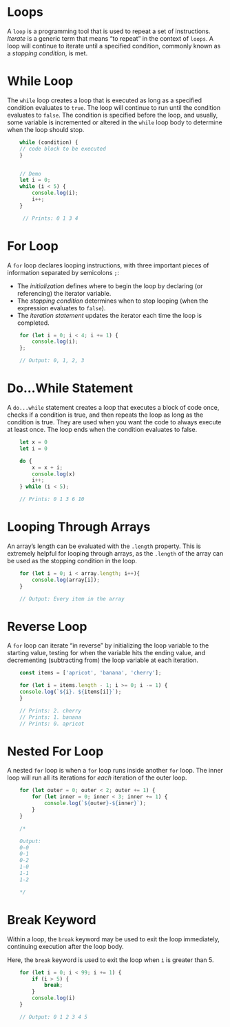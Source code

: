 # Loops

A `loop` is a programming tool that is used to repeat a set of instructions. *Iterate* is a generic term that means “to repeat” in the context of `loops`. A loop will continue to iterate until a specified condition, commonly known as a *stopping condition*, is met.

# While Loop
The `while` loop creates a loop that is executed as long as a specified condition evaluates to `true`. The loop will continue to run until the condition evaluates to `false`. The condition is specified before the loop, and usually, some variable is incremented or altered in the `while` loop body to determine when the loop should stop.

``` Javascript
    while (condition) {
    // code block to be executed
    }


    // Demo
    let i = 0;
    while (i < 5) {        
        console.log(i);
        i++;
    }

     // Prints: 0 1 3 4
```

# For Loop
A `for` loop declares looping instructions, with three important pieces of information separated by semicolons `;`:
* The *initialization* defines where to begin the loop by declaring (or referencing) the iterator variable.
* The *stopping condition* determines when to stop looping (when the expression evaluates to `false`).
* The *iteration statement* updates the iterator each time the loop is completed.

``` Javascript
    for (let i = 0; i < 4; i += 1) {
        console.log(i);
    };

    // Output: 0, 1, 2, 3
```

# Do…While Statement

A `do...while` statement creates a loop that executes a block of code once, checks if a condition is true, and then repeats the loop as long as the condition is true. They are used when you want the code to always execute at least once. The loop ends when the condition evaluates to false.

``` Javascript
    let x = 0
    let i = 0

    do {
        x = x + i;
        console.log(x)
        i++;
    } while (i < 5);

    // Prints: 0 1 3 6 10
```

# Looping Through Arrays

An array’s length can be evaluated with the `.length` property. This is extremely helpful for looping through arrays, as the `.length` of the array can be used as the stopping condition in the loop.

``` Javascript
    for (let i = 0; i < array.length; i++){
        console.log(array[i]);
    }

    // Output: Every item in the array
```

# Reverse Loop

A `for` loop can iterate “in reverse” by initializing the loop variable to the starting value, testing for when the variable hits the ending value, and decrementing (subtracting from) the loop variable at each iteration.

``` Javascript
    const items = ['apricot', 'banana', 'cherry'];

    for (let i = items.length - 1; i >= 0; i -= 1) {
    console.log(`${i}. ${items[i]}`);
    }

    // Prints: 2. cherry
    // Prints: 1. banana
    // Prints: 0. apricot
```

# Nested For Loop

A nested `for` loop is when a `for` loop runs inside another `for` loop. The inner loop will run all its iterations for *each* iteration of the outer loop.

``` Javascript
    for (let outer = 0; outer < 2; outer += 1) {
        for (let inner = 0; inner < 3; inner += 1) {
            console.log(`${outer}-${inner}`);
        }
    }

    /* 

    Output:
    0-0
    0-1
    0-2
    1-0
    1-1
    1-2

    */
```

# Break Keyword

Within a loop, the `break` keyword may be used to exit the loop immediately, continuing execution after the loop body.

Here, the `break` keyword is used to exit the loop when `i` is greater than 5.

``` Javascript
    for (let i = 0; i < 99; i += 1) {
        if (i > 5) {
            break;
        }
        console.log(i)
    }

    // Output: 0 1 2 3 4 5
```